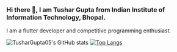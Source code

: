 ### Hi there 👋, I am Tushar Gupta from Indian Institute of Information Technology, Bhopal.
I am a flutter developer and competitive programming enthusiast.

![TusharGupta05's GitHub stats](https://github-readme-stats.vercel.app/api?username=tushargupta05&count_private=true&show_icons=true&theme=radical)
[![Top Langs](https://github-readme-stats.vercel.app/api/top-langs/?username=tushargupta05)](https://github.com/anuraghazra/github-readme-stats)





<!--
**TusharGupta05/TusharGupta05** is a ✨ _special_ ✨ repository because its `README.md` (this file) appears on your GitHub profile.

Here are some ideas to get you started:

- 🔭 I’m currently working on ...
- 🌱 I’m currently learning ...
- 👯 I’m looking to collaborate on ...
- 🤔 I’m looking for help with ...
- 💬 Ask me about ...
- 📫 How to reach me: ...
- 😄 Pronouns: ...
- ⚡ Fun fact: ...
-->
